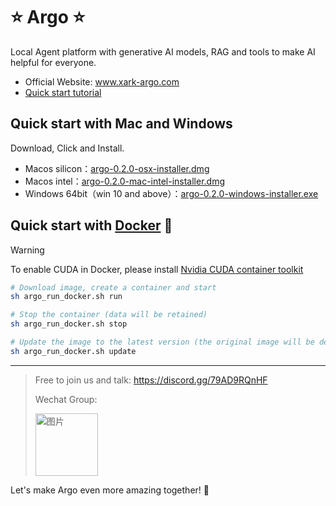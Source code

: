 # ⭐ Argo ⭐
Local Agent platform with generative AI models, RAG and tools to make AI helpful for everyone.
- Official Website: www.xark-argo.com
- [Quick start tutorial](https://docs.xark-argo.com/getting-started)

## Quick start with Mac and Windows
Download, Click and Install.
 
- Macos silicon：[argo-0.2.0-osx-installer.dmg](https://github.com/xark-argo/argo/releases/download/v0.2.0/argo-0.2.0-osx-installer.dmg)
- Macos intel：[argo-0.2.0-mac-intel-installer.dmg](https://github.com/xark-argo/argo/releases/download/v0.2.0/argo-0.2.0-mac-intel-installer.dmg)
- Windows 64bit（win 10 and above）：[argo-0.2.0-windows-installer.exe](https://github.com/xark-argo/argo/releases/download/v0.2.0/argo-0.2.0-windows-installer.exe)


## Quick start with [Docker](https://www.docker.com/) 🐳

> [!WARNING]  
> To enable CUDA in Docker, please install 
> [Nvidia CUDA container toolkit](https://docs.nvidia.com/dgx/nvidia-container-runtime-upgrade/)


  ```bash
  # Download image, create a container and start
  sh argo_run_docker.sh run
  
  # Stop the container (data will be retained)
  sh argo_run_docker.sh stop
  
  # Update the image to the latest version (the original image will be deleted)
  sh argo_run_docker.sh update
  ```

---
> Free to join us and talk: https://discord.gg/79AD9RQnHF
> 
> Wechat Group:
>
> <img src="https://github.com/user-attachments/assets/ca0694f0-8311-4900-8731-3adca910c5a0" alt="图片" style="width:100px;height:100px;">

Let's make Argo even more amazing together! 💪

